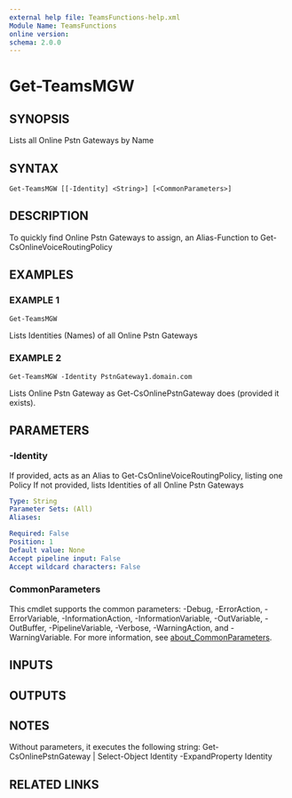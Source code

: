 ```yaml
---
external help file: TeamsFunctions-help.xml
Module Name: TeamsFunctions
online version:
schema: 2.0.0
---
```


# Get-TeamsMGW

## SYNOPSIS
Lists all Online Pstn Gateways by Name

## SYNTAX

```
Get-TeamsMGW [[-Identity] <String>] [<CommonParameters>]
```

## DESCRIPTION
To quickly find Online Pstn Gateways to assign, an Alias-Function to Get-CsOnlineVoiceRoutingPolicy

## EXAMPLES

### EXAMPLE 1
```
Get-TeamsMGW
```

Lists Identities (Names) of all Online Pstn Gateways

### EXAMPLE 2
```
Get-TeamsMGW -Identity PstnGateway1.domain.com
```

Lists Online Pstn Gateway as Get-CsOnlinePstnGateway does (provided it exists).

## PARAMETERS

### -Identity
If provided, acts as an Alias to Get-CsOnlineVoiceRoutingPolicy, listing one Policy
If not provided, lists Identities of all Online Pstn Gateways

```yaml
Type: String
Parameter Sets: (All)
Aliases:

Required: False
Position: 1
Default value: None
Accept pipeline input: False
Accept wildcard characters: False
```

### CommonParameters
This cmdlet supports the common parameters: -Debug, -ErrorAction, -ErrorVariable, -InformationAction, -InformationVariable, -OutVariable, -OutBuffer, -PipelineVariable, -Verbose, -WarningAction, and -WarningVariable. For more information, see [about_CommonParameters](http://go.microsoft.com/fwlink/?LinkID=113216).

## INPUTS

## OUTPUTS

## NOTES
Without parameters, it executes the following string:
Get-CsOnlinePstnGateway | Select-Object Identity -ExpandProperty Identity

## RELATED LINKS

